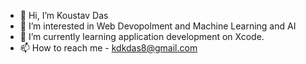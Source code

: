 - 👋 Hi, I’m Koustav Das
- 👀 I’m interested in Web Devopolment and Machine Learning and AI 
- 🌱 I’m currently learning application development on Xcode.
- 📫 How to reach me - kdkdas8@gmail.com

<!---
Koustavd18/Koustavd18 is a ✨ special ✨ repository because its `README.md` (this file) appears on your GitHub profile.
You can click the Preview link to take a look at your changes.
--->
